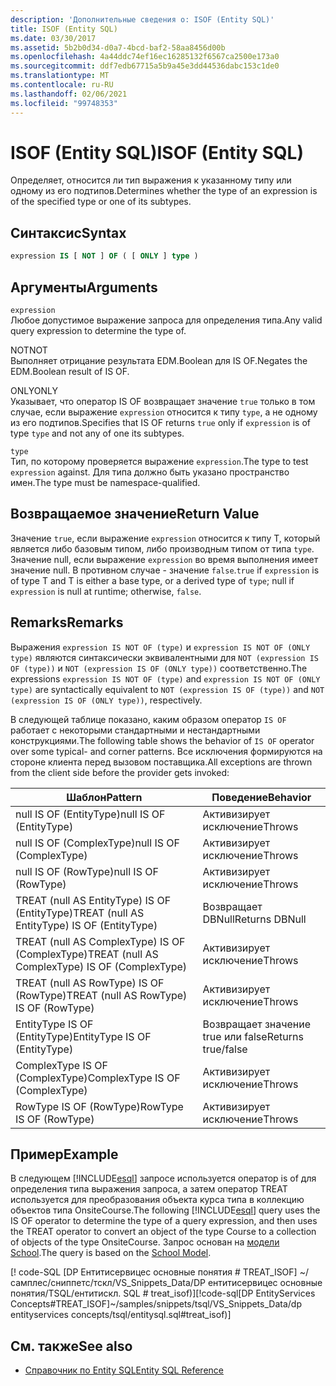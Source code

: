 ```yaml
---
description: 'Дополнительные сведения о: ISOF (Entity SQL)'
title: ISOF (Entity SQL)
ms.date: 03/30/2017
ms.assetid: 5b2b0d34-d0a7-4bcd-baf2-58aa8456d00b
ms.openlocfilehash: 4a44ddc74ef16ec16285132f6567ca2500e173a0
ms.sourcegitcommit: ddf7edb67715a5b9a45e3dd44536dabc153c1de0
ms.translationtype: MT
ms.contentlocale: ru-RU
ms.lasthandoff: 02/06/2021
ms.locfileid: "99748353"
---
```

# <a name="isof-entity-sql"></a><span data-ttu-id="ba38e-103">ISOF (Entity SQL)</span><span class="sxs-lookup"><span data-stu-id="ba38e-103">ISOF (Entity SQL)</span></span>

<span data-ttu-id="ba38e-104">Определяет, относится ли тип выражения к указанному типу или одному из его подтипов.</span><span class="sxs-lookup"><span data-stu-id="ba38e-104">Determines whether the type of an expression is of the specified type or one of its subtypes.</span></span>  
  
## <a name="syntax"></a><span data-ttu-id="ba38e-105">Синтаксис</span><span class="sxs-lookup"><span data-stu-id="ba38e-105">Syntax</span></span>  
  
```sql  
expression IS [ NOT ] OF ( [ ONLY ] type )  
```  
  
## <a name="arguments"></a><span data-ttu-id="ba38e-106">Аргументы</span><span class="sxs-lookup"><span data-stu-id="ba38e-106">Arguments</span></span>  

 `expression`  
 <span data-ttu-id="ba38e-107">Любое допустимое выражение запроса для определения типа.</span><span class="sxs-lookup"><span data-stu-id="ba38e-107">Any valid query expression to determine the type of.</span></span>  
  
 <span data-ttu-id="ba38e-108">NOT</span><span class="sxs-lookup"><span data-stu-id="ba38e-108">NOT</span></span>  
 <span data-ttu-id="ba38e-109">Выполняет отрицание результата EDM.Boolean для IS OF.</span><span class="sxs-lookup"><span data-stu-id="ba38e-109">Negates the EDM.Boolean result of IS OF.</span></span>  
  
 <span data-ttu-id="ba38e-110">ONLY</span><span class="sxs-lookup"><span data-stu-id="ba38e-110">ONLY</span></span>  
 <span data-ttu-id="ba38e-111">Указывает, что оператор IS OF возвращает значение `true` только в том случае, если выражение `expression` относится к типу `type`, а не одному из его подтипов.</span><span class="sxs-lookup"><span data-stu-id="ba38e-111">Specifies that IS OF returns `true` only if `expression` is of type `type` and not any of one its subtypes.</span></span>  
  
 `type`  
 <span data-ttu-id="ba38e-112">Тип, по которому проверяется выражение `expression`.</span><span class="sxs-lookup"><span data-stu-id="ba38e-112">The type to test `expression` against.</span></span> <span data-ttu-id="ba38e-113">Для типа должно быть указано пространство имен.</span><span class="sxs-lookup"><span data-stu-id="ba38e-113">The type must be namespace-qualified.</span></span>  
  
## <a name="return-value"></a><span data-ttu-id="ba38e-114">Возвращаемое значение</span><span class="sxs-lookup"><span data-stu-id="ba38e-114">Return Value</span></span>  

 <span data-ttu-id="ba38e-115">Значение `true`, если выражение `expression` относится к типу T, который является либо базовым типом, либо производным типом от типа `type`. Значение null, если выражение `expression` во время выполнения имеет значение null. В противном случае - значение `false`.</span><span class="sxs-lookup"><span data-stu-id="ba38e-115">`true` if `expression` is of type T and T is either a base type, or a derived type of `type`; null if `expression` is null at runtime; otherwise, `false`.</span></span>  
  
## <a name="remarks"></a><span data-ttu-id="ba38e-116">Remarks</span><span class="sxs-lookup"><span data-stu-id="ba38e-116">Remarks</span></span>  

 <span data-ttu-id="ba38e-117">Выражения `expression IS NOT OF (type)` и `expression IS NOT OF (ONLY type)` являются синтаксически эквивалентными для `NOT (expression IS OF (type))` и `NOT (expression IS OF (ONLY type))` соответственно.</span><span class="sxs-lookup"><span data-stu-id="ba38e-117">The expressions `expression IS NOT OF (type)` and `expression IS NOT OF (ONLY type)` are syntactically equivalent to `NOT (expression IS OF (type))` and `NOT (expression IS OF (ONLY type))`, respectively.</span></span>  
  
 <span data-ttu-id="ba38e-118">В следующей таблице показано, каким образом оператор `IS OF` работает с некоторыми стандартными и нестандартными конструкциями.</span><span class="sxs-lookup"><span data-stu-id="ba38e-118">The following table shows the behavior of `IS OF` operator over some typical- and corner patterns.</span></span> <span data-ttu-id="ba38e-119">Все исключения формируются на стороне клиента перед вызовом поставщика.</span><span class="sxs-lookup"><span data-stu-id="ba38e-119">All exceptions are thrown from the client side before the provider gets invoked:</span></span>  
  
|<span data-ttu-id="ba38e-120">Шаблон</span><span class="sxs-lookup"><span data-stu-id="ba38e-120">Pattern</span></span>|<span data-ttu-id="ba38e-121">Поведение</span><span class="sxs-lookup"><span data-stu-id="ba38e-121">Behavior</span></span>|  
|-------------|--------------|  
|<span data-ttu-id="ba38e-122">null IS OF (EntityType)</span><span class="sxs-lookup"><span data-stu-id="ba38e-122">null IS OF (EntityType)</span></span>|<span data-ttu-id="ba38e-123">Активизирует исключение</span><span class="sxs-lookup"><span data-stu-id="ba38e-123">Throws</span></span>|  
|<span data-ttu-id="ba38e-124">null IS OF (ComplexType)</span><span class="sxs-lookup"><span data-stu-id="ba38e-124">null IS OF (ComplexType)</span></span>|<span data-ttu-id="ba38e-125">Активизирует исключение</span><span class="sxs-lookup"><span data-stu-id="ba38e-125">Throws</span></span>|  
|<span data-ttu-id="ba38e-126">null IS OF (RowType)</span><span class="sxs-lookup"><span data-stu-id="ba38e-126">null IS OF (RowType)</span></span>|<span data-ttu-id="ba38e-127">Активизирует исключение</span><span class="sxs-lookup"><span data-stu-id="ba38e-127">Throws</span></span>|  
|<span data-ttu-id="ba38e-128">TREAT (null AS EntityType) IS OF (EntityType)</span><span class="sxs-lookup"><span data-stu-id="ba38e-128">TREAT (null AS EntityType) IS OF (EntityType)</span></span>|<span data-ttu-id="ba38e-129">Возвращает DBNull</span><span class="sxs-lookup"><span data-stu-id="ba38e-129">Returns DBNull</span></span>|  
|<span data-ttu-id="ba38e-130">TREAT (null AS ComplexType) IS OF (ComplexType)</span><span class="sxs-lookup"><span data-stu-id="ba38e-130">TREAT (null AS ComplexType) IS OF (ComplexType)</span></span>|<span data-ttu-id="ba38e-131">Активизирует исключение</span><span class="sxs-lookup"><span data-stu-id="ba38e-131">Throws</span></span>|  
|<span data-ttu-id="ba38e-132">TREAT (null AS RowType) IS OF (RowType)</span><span class="sxs-lookup"><span data-stu-id="ba38e-132">TREAT (null AS RowType) IS OF (RowType)</span></span>|<span data-ttu-id="ba38e-133">Активизирует исключение</span><span class="sxs-lookup"><span data-stu-id="ba38e-133">Throws</span></span>|  
|<span data-ttu-id="ba38e-134">EntityType IS OF (EntityType)</span><span class="sxs-lookup"><span data-stu-id="ba38e-134">EntityType IS OF (EntityType)</span></span>|<span data-ttu-id="ba38e-135">Возвращает значение true или false</span><span class="sxs-lookup"><span data-stu-id="ba38e-135">Returns true/false</span></span>|  
|<span data-ttu-id="ba38e-136">ComplexType IS OF (ComplexType)</span><span class="sxs-lookup"><span data-stu-id="ba38e-136">ComplexType IS OF (ComplexType)</span></span>|<span data-ttu-id="ba38e-137">Активизирует исключение</span><span class="sxs-lookup"><span data-stu-id="ba38e-137">Throws</span></span>|  
|<span data-ttu-id="ba38e-138">RowType IS OF (RowType)</span><span class="sxs-lookup"><span data-stu-id="ba38e-138">RowType IS OF (RowType)</span></span>|<span data-ttu-id="ba38e-139">Активизирует исключение</span><span class="sxs-lookup"><span data-stu-id="ba38e-139">Throws</span></span>|  
  
## <a name="example"></a><span data-ttu-id="ba38e-140">Пример</span><span class="sxs-lookup"><span data-stu-id="ba38e-140">Example</span></span>  

 <span data-ttu-id="ba38e-141">В следующем [!INCLUDE[esql](../../../../../../includes/esql-md.md)] запросе используется оператор is of для определения типа выражения запроса, а затем оператор TREAT используется для преобразования объекта курса типа в коллекцию объектов типа OnsiteCourse.</span><span class="sxs-lookup"><span data-stu-id="ba38e-141">The following [!INCLUDE[esql](../../../../../../includes/esql-md.md)] query uses the IS OF operator to determine the type of a query expression, and then uses the TREAT operator to convert an object of the type Course to a collection of objects of the type OnsiteCourse.</span></span> <span data-ttu-id="ba38e-142">Запрос основан на [модели School](/previous-versions/dotnet/netframework-4.0/bb896300(v=vs.100)).</span><span class="sxs-lookup"><span data-stu-id="ba38e-142">The query is based on the [School Model](/previous-versions/dotnet/netframework-4.0/bb896300(v=vs.100)).</span></span>  
  
 <span data-ttu-id="ba38e-143">[! code-SQL [DP Ентитисервицес основные понятия # TREAT_ISOF] ~/самплес/сниппетс/тскл/VS_Snippets_Data/DP ентитисервицес основные понятия/TSQL/ентитискл. SQL # treat_isof)]</span><span class="sxs-lookup"><span data-stu-id="ba38e-143">[!code-sql[DP EntityServices Concepts#TREAT_ISOF]~/samples/snippets/tsql/VS_Snippets_Data/dp entityservices concepts/tsql/entitysql.sql#treat_isof)]</span></span>  
  
## <a name="see-also"></a><span data-ttu-id="ba38e-144">См. также</span><span class="sxs-lookup"><span data-stu-id="ba38e-144">See also</span></span>

- [<span data-ttu-id="ba38e-145">Справочник по Entity SQL</span><span class="sxs-lookup"><span data-stu-id="ba38e-145">Entity SQL Reference</span></span>](entity-sql-reference.md)
